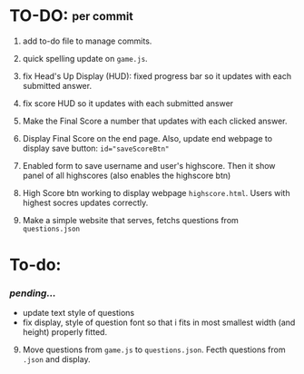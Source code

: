 # TO-DO: <sub><sup>per commit </sup></sub>
1. add to-do file to manage commits.
2. quick spelling update on `game.js`.
3. fix Head's Up Display (HUD): fixed progress bar so it updates with each submitted answer.

4. fix score HUD so it updates with each submitted answer

5. Make the Final Score a number that updates with each clicked answer.

6. Display Final Score on the end page. Also, update end webpage to display save button: `id="saveScoreBtn"`

7. Enabled form to save username and user's highscore. Then it show panel of all highscores (also enables the highscore btn)

8. High Score btn working to display webpage `highscore.html`. Users with highest socres updates correctly.



9. Make a simple website that serves, fetchs questions from `questions.json`

# To-do:
### *pending...*
- update text style of questions
- fix display, style of question font so that i fits in most smallest width (and height) properly fitted.
9. Move questions from `game.js` to `questions.json`. Fecth questions from `.json` and display.
